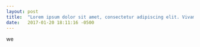 ```yaml
---
layout: post
title:  "Lorem ipsum dolor sit amet, consectetur adipiscing elit. Vivamus eleifend iaculis leo vel fringilla. Nullam vitae enim ac mi venenatis consequat."
date:   2017-01-20 18:11:16 -0500
---
```

we
